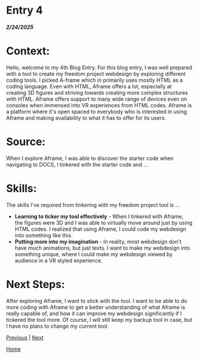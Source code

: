 # Entry 4
##### 2/24/2025

# Context:
Hello, welcome to my 4th Blog Entry. For this blog entry, I was well prepared with a tool to create my freedom project webdesign by exploring different coding tools. I picked A-frame which in primarily uses mostly HTML as a coding language. Even with HTML, Aframe offers a lot, especially at creating 3D figures and striving towards creating more complex structures with HTML. Aframe offers support to many wide range of devices even on consoles when immensed into VR experiences from HTML codes. Aframe is a platform where it's open spaced to everybody who is interested in using Aframe and making availability to what it has to offer for its users.

# Source:
When I explore Aframe, I was able to discover the starter code when navigating to DOCS, I tinkered with the starter code and ...

# Skills:
The skills I've required from tinkering with my freedom project tool is ...
* **Learning to ticker my tool effectively** - When I tinkered with Aframe, the figures were 3D and I was able to virtually move around just by using HTML codes. I realized that using Aframe, I could code my webdesign into something like this.
* **Putting more into my imagination** - In reality, most webdesign don't have much animations, but just texts. I want to make my webdesign into something unique, where I could make my webdesign viewed by audience in a VR styled experience.  

# Next Steps:
After exploring Aframe, I want to stick with the tool. I want to be able to do more coding with Aframe to get a better understanding of what Aframe is really capable of, and how it can improve my webdesign significantly if I tickered the tool more. Of course, I will still keep my backup tool in case, but I have no plans to change my current tool. 


[Previous](entry03.md) | [Next](entry05.md)

[Home](../README.md)
